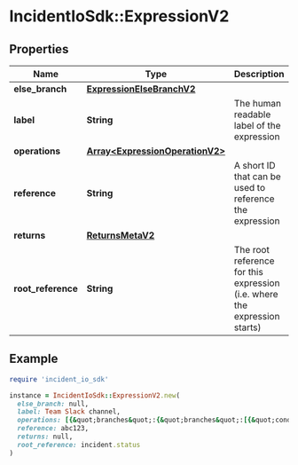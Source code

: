 # IncidentIoSdk::ExpressionV2

## Properties

| Name | Type | Description | Notes |
| ---- | ---- | ----------- | ----- |
| **else_branch** | [**ExpressionElseBranchV2**](ExpressionElseBranchV2.md) |  | [optional] |
| **label** | **String** | The human readable label of the expression |  |
| **operations** | [**Array&lt;ExpressionOperationV2&gt;**](ExpressionOperationV2.md) |  |  |
| **reference** | **String** | A short ID that can be used to reference the expression |  |
| **returns** | [**ReturnsMetaV2**](ReturnsMetaV2.md) |  |  |
| **root_reference** | **String** | The root reference for this expression (i.e. where the expression starts) |  |

## Example

```ruby
require 'incident_io_sdk'

instance = IncidentIoSdk::ExpressionV2.new(
  else_branch: null,
  label: Team Slack channel,
  operations: [{&quot;branches&quot;:{&quot;branches&quot;:[{&quot;condition_groups&quot;:[{&quot;conditions&quot;:[{&quot;operation&quot;:{&quot;label&quot;:&quot;Lawrence Jones&quot;,&quot;value&quot;:&quot;01FCQSP07Z74QMMYPDDGQB9FTG&quot;},&quot;param_bindings&quot;:[{&quot;array_value&quot;:[{&quot;label&quot;:&quot;Lawrence Jones&quot;,&quot;literal&quot;:&quot;SEV123&quot;,&quot;reference&quot;:&quot;incident.severity&quot;}],&quot;value&quot;:{&quot;label&quot;:&quot;Lawrence Jones&quot;,&quot;literal&quot;:&quot;SEV123&quot;,&quot;reference&quot;:&quot;incident.severity&quot;}}],&quot;subject&quot;:{&quot;label&quot;:&quot;Incident Severity&quot;,&quot;reference&quot;:&quot;incident.severity&quot;}}]}],&quot;result&quot;:{&quot;array_value&quot;:[{&quot;label&quot;:&quot;Lawrence Jones&quot;,&quot;literal&quot;:&quot;SEV123&quot;,&quot;reference&quot;:&quot;incident.severity&quot;}],&quot;value&quot;:{&quot;label&quot;:&quot;Lawrence Jones&quot;,&quot;literal&quot;:&quot;SEV123&quot;,&quot;reference&quot;:&quot;incident.severity&quot;}}}],&quot;returns&quot;:{&quot;array&quot;:true,&quot;type&quot;:&quot;IncidentStatus&quot;}},&quot;filter&quot;:{&quot;condition_groups&quot;:[{&quot;conditions&quot;:[{&quot;operation&quot;:{&quot;label&quot;:&quot;Lawrence Jones&quot;,&quot;value&quot;:&quot;01FCQSP07Z74QMMYPDDGQB9FTG&quot;},&quot;param_bindings&quot;:[{&quot;array_value&quot;:[{&quot;label&quot;:&quot;Lawrence Jones&quot;,&quot;literal&quot;:&quot;SEV123&quot;,&quot;reference&quot;:&quot;incident.severity&quot;}],&quot;value&quot;:{&quot;label&quot;:&quot;Lawrence Jones&quot;,&quot;literal&quot;:&quot;SEV123&quot;,&quot;reference&quot;:&quot;incident.severity&quot;}}],&quot;subject&quot;:{&quot;label&quot;:&quot;Incident Severity&quot;,&quot;reference&quot;:&quot;incident.severity&quot;}}]}]},&quot;navigate&quot;:{&quot;reference&quot;:&quot;1235&quot;,&quot;reference_label&quot;:&quot;Teams&quot;},&quot;operation_type&quot;:&quot;navigate&quot;,&quot;parse&quot;:{&quot;returns&quot;:{&quot;array&quot;:true,&quot;type&quot;:&quot;IncidentStatus&quot;},&quot;source&quot;:&quot;metadata.annotations[\&quot;github.com/repo\&quot;]&quot;},&quot;returns&quot;:{&quot;array&quot;:true,&quot;type&quot;:&quot;IncidentStatus&quot;}}],
  reference: abc123,
  returns: null,
  root_reference: incident.status
)
```

